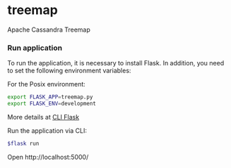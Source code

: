 # treemap
Apache Cassandra Treemap

### Run application

To run the application, it is necessary to install Flask. In addition, you need to set the following environment variables:

For the Posix environment:
```bash
export FLASK_APP=treemap.py
export FLASK_ENV=development
```
More details at [CLI Flask](https://flask.palletsprojects.com/en/2.0.x/cli/)

Run the application via CLI:
```bash
$flask run
```

Open http://localhost:5000/

